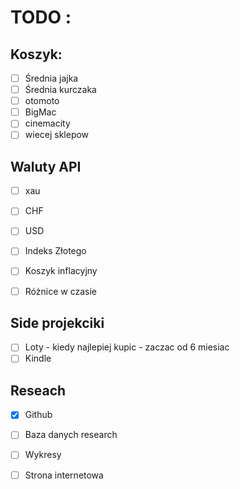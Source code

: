 # TODO :
## Koszyk:
- [ ] Średnia jajka
- [ ] Średnia kurczaka
- [ ] otomoto
- [ ] BigMac
- [ ] cinemacity
- [ ] wiecej sklepow

## Waluty API
- [ ] xau
- [ ] CHF
- [ ] USD

- [ ] Indeks Złotego
- [ ] Koszyk inflacyjny
- [ ] Różnice w czasie

## Side projekciki
- [ ] Loty - kiedy najlepiej kupic - zaczac od 6 miesiac
- [ ] Kindle

## Reseach
- [x] Github
- [ ] Baza danych research
- [ ] Wykresy
- [ ] Strona internetowa



